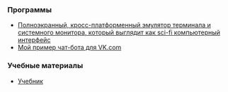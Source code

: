 ### Программы
* [Полноэкранный, кросс-платформенный эмулятор терминала и системного монитора, который выглядит как sci-fi компьютерный интерфейс](https://github.com/GitSquared/edex-ui)
* [Мой пример чат-бота для VK.com](https://github.com/Jourloy/VKbot/tree/master/JS)

### Учебные материалы
* [Учебник](https://learn.javascript.ru)
